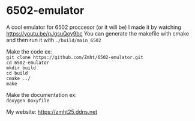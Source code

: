 # 6502-emulator
A cool emulator for 6502 proccesor (or it will be)
I made it by watching https://youtu.be/qJgsuQoy9bc
You can generate the makefile with cmake and then run it with `./build/main_6502`

Make the code ex:  
`git clone https://github.com/Zmht/6502-emulator.git`  
`cd 6502-emulator`  
`mkdir build`  
`cd build`  
`cmake ../ `  
`make`  


Make the documentation ex:  
`doxygen Doxyfile`


My website: https://zmht25.ddns.net
